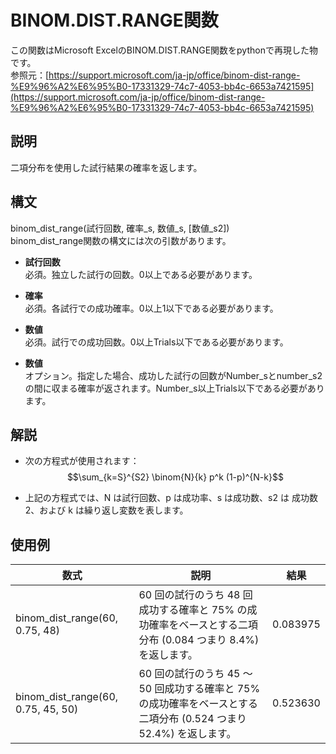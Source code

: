 # BINOM.DIST.RANGE関数
この関数はMicrosoft ExcelのBINOM.DIST.RANGE関数をpythonで再現した物です。  
参照元：[https://support.microsoft.com/ja-jp/office/binom-dist-range-%E9%96%A2%E6%95%B0-17331329-74c7-4053-bb4c-6653a7421595](https://support.microsoft.com/ja-jp/office/binom-dist-range-%E9%96%A2%E6%95%B0-17331329-74c7-4053-bb4c-6653a7421595)


## 説明
二項分布を使用した試行結果の確率を返します。

## 構文
binom_dist_range(試行回数, 確率_s, 数値_s, [数値_s2])  
binom_dist_range関数の構文には次の引数があります。

- **試行回数**<br>
  必須。独立した試行の回数。0以上である必要があります。

- **確率**<br>
  必須。各試行での成功確率。0以上1以下である必要があります。

- **数値**<br>
  必須。試行での成功回数。0以上Trials以下である必要があります。

- **数値**<br>
  オプション。指定した場合、成功した試行の回数がNumber_sとnumber_s2の間に収まる確率が返されます。Number_s以上Trials以下である必要があります。

## 解説
- 次の方程式が使用されます：
  $$\sum_{k=S}^{S2} \binom{N}{k} p^k (1-p)^{N-k}$$
  
- 上記の方程式では、N は試行回数、p は成功率、s は成功数、s2 は 成功数 2、および k は繰り返し変数を表します。

## 使用例
| 数式  | 説明 | 結果 |
| - | - | - |
| binom_dist_range(60, 0.75, 48) | 60 回の試行のうち 48 回成功する確率と 75% の成功確率をベースとする二項分布 (0.084 つまり 8.4%) を返します。 | 0.083975 |  
| binom_dist_range(60, 0.75, 45, 50) | 60 回の試行のうち 45 ～ 50 回成功する確率と 75% の成功確率をベースとする二項分布 (0.524 つまり 52.4%) を返します。 | 0.523630 |
